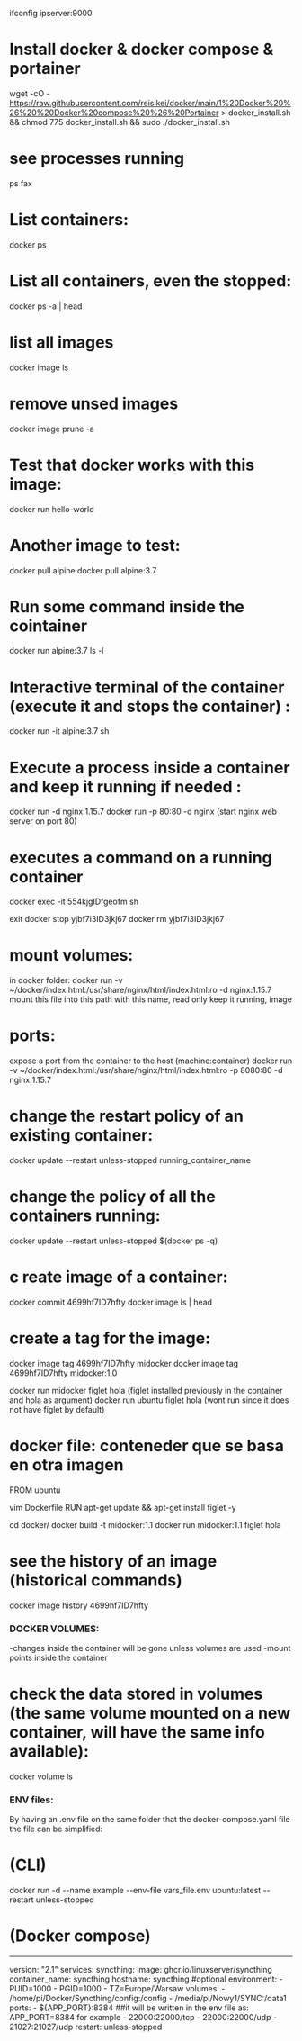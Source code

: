 ifconfig
ipserver:9000

# Install docker & docker compose & portainer
wget  -cO - https://raw.githubusercontent.com/reisikei/docker/main/1%20Docker%20%26%20%20Docker%20compose%20%26%20Portainer > docker_install.sh && chmod 775 docker_install.sh && sudo ./docker_install.sh

# see processes running
ps fax


# List containers:
docker ps

# List all containers, even the stopped:
docker ps -a | head

# list all images
docker image ls

# remove unsed images
docker image prune -a

# Test that docker works with this image:
docker run hello-world

# Another image to test:
docker pull alpine
docker pull alpine:3.7

# Run some command inside the cointainer
docker run alpine:3.7 ls -l

# Interactive terminal of the container (execute it and stops the container) :
docker run -it alpine:3.7 sh

# Execute a process inside a container and keep it running if needed :
docker run -d nginx:1.15.7 
docker run -p 80:80 -d nginx (start nginx web server on port 80)


# executes a command on a running container
docker exec -it 554kjgIDfgeofm sh

exit
docker stop yjbf7i3ID3jkj67
docker rm yjbf7i3ID3jkj67

# mount volumes:
in docker folder:
docker run -v ~/docker/index.html:/usr/share/nginx/html/index.html:ro -d nginx:1.15.7
               mount this file    into this path with this name, read only  keep it running, image
# ports:
expose a port from the container to the host (machine:container)
docker run -v ~/docker/index.html:/usr/share/nginx/html/index.html:ro -p 8080:80 -d nginx:1.15.7      

# change the restart policy of an existing container:
docker update --restart unless-stopped running_container_name

# change the policy of all the containers running:
docker update --restart unless-stopped $(docker ps -q)


# c reate image of a container:
docker commit 4699hf7ID7hfty
docker image ls | head

# create a tag for the image:
docker image tag 4699hf7ID7hfty midocker
docker image tag 4699hf7ID7hfty midocker:1.0

docker run midocker figlet hola (figlet installed previously in the container and hola as argument)
docker run ubuntu figlet hola (wont run since it does not have figlet by default)


# docker file: conteneder que se basa en otra imagen
FROM ubuntu

vim Dockerfile
RUN apt-get update && apt-get install figlet -y

cd docker/
docker build -t midocker:1.1
docker run midocker:1.1 figlet hola

# see the history of an image (historical commands)
docker image history 4699hf7ID7hfty




### DOCKER VOLUMES: 
-changes inside the container will be gone unless volumes are used
-mount points inside the container
# check the data stored in volumes (the same volume mounted on a new container, will have the same info available):
docker volume ls



### ENV files:
By having an .env file on the same folder that the docker-compose.yaml file
the file can be simplified:


# (CLI)
docker run -d --name example --env-file vars_file.env ubuntu:latest --restart unless-stopped

# (Docker compose)
---
version: "2.1"
services:
  syncthing:
    image: ghcr.io/linuxserver/syncthing
    container_name: syncthing
    hostname: syncthing #optional
    environment:
      - PUID=1000
      - PGID=1000
      - TZ=Europe/Warsaw
    volumes:
      - /home/pi/Docker/Syncthing/config:/config
      - /media/pi/Nowy1/SYNC:/data1
    ports:
      - ${APP_PORT}:8384 ##it will be written in the env file as: APP_PORT=8384 for example
      - 22000:22000/tcp
      - 22000:22000/udp
      - 21027:21027/udp
    restart: unless-stopped
